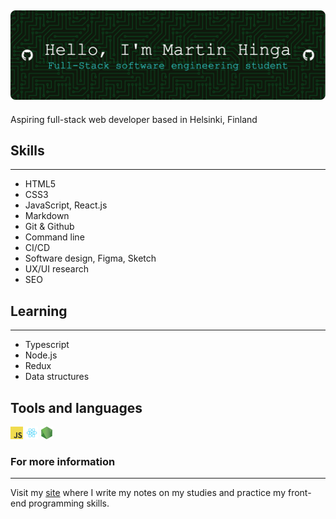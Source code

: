 ![Header](https://github.com/Martin-Hin/Martin-Hin.github.io/blob/main/github-header-image%20(1).png)
---
Aspiring full-stack web developer based in Helsinki, Finland


## Skills
---
- HTML5
- CSS3
- JavaScript, React.js 
- Markdown
- Git & Github
- Command line
- CI/CD
- Software design, Figma, Sketch
- UX/UI research
- SEO

## Learning
---
- Typescript
- Node.js
- Redux
- Data structures

**Tools and languages**
---
<code><img height="20" src="https://raw.githubusercontent.com/github/explore/80688e429a7d4ef2fca1e82350fe8e3517d3494d/topics/javascript/javascript.png"></code>
<code><img height="20" src="https://raw.githubusercontent.com/github/explore/80688e429a7d4ef2fca1e82350fe8e3517d3494d/topics/react/react.png"></code>
<code><img height="20" src="https://raw.githubusercontent.com/github/explore/80688e429a7d4ef2fca1e82350fe8e3517d3494d/topics/nodejs/nodejs.png"></code>

### For more information
---
Visit my [site](https://martin-hin.github.io/studyNotes/) where I write my notes on my studies and practice my front-end programming skills.


